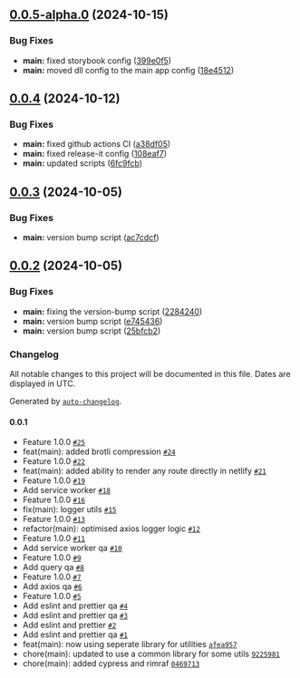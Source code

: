 ## [0.0.5-alpha.0](https://github.com/arpitmalik832/react-js-webpack-starter/compare/v0.0.4...v0.0.5-alpha.0) (2024-10-15)

### Bug Fixes

- **main:** fixed storybook config ([399e0f5](https://github.com/arpitmalik832/react-js-webpack-starter/commit/399e0f5c54d540cea1b62da49f4ef65df8d7df0c))
- **main:** moved dll config to the main app config ([18e4512](https://github.com/arpitmalik832/react-js-webpack-starter/commit/18e4512c242ce008397ed57d2fb3f950ecdaceaf))

## [0.0.4](https://github.com/arpitmalik832/react-js-webpack-starter/compare/v0.0.3...v0.0.4) (2024-10-12)

### Bug Fixes

- **main:** fixed github actions CI ([a38df05](https://github.com/arpitmalik832/react-js-webpack-starter/commit/a38df052d0504dbc854476ba8c99637a1c808604))
- **main:** fixed release-it config ([108eaf7](https://github.com/arpitmalik832/react-js-webpack-starter/commit/108eaf77c8107014d5dba39490d9dfb65f35d5ce))
- **main:** updated scripts ([6fc9fcb](https://github.com/arpitmalik832/react-js-webpack-starter/commit/6fc9fcb1c14e4b574467fb56b549b3241e5a1890))

## [0.0.3](https://github.com/arpitmalik832/react-js-webpack-starter/compare/v0.0.2...v0.0.3) (2024-10-05)

### Bug Fixes

- **main:** version bump script ([ac7cdcf](https://github.com/arpitmalik832/react-js-webpack-starter/commit/ac7cdcf87091f697db9e4910f989a4f9cad9ff4b))

## [0.0.2](https://github.com/arpitmalik832/react-js-webpack-starter/compare/v0.0.1...v0.0.2) (2024-10-05)

### Bug Fixes

- **main:** fixing the version-bump script ([2284240](https://github.com/arpitmalik832/react-js-webpack-starter/commit/2284240b577e25f0510b63729235f0e6e3007de8))
- **main:** version bump script ([e745436](https://github.com/arpitmalik832/react-js-webpack-starter/commit/e745436642eb94ef5b3c0ad12ea382c15d0c9ffa))
- **main:** version bump script ([25bfcb2](https://github.com/arpitmalik832/react-js-webpack-starter/commit/25bfcb22ff22ca4ad6dfa8115bccf2da638789db))

### Changelog

All notable changes to this project will be documented in this file. Dates are displayed in UTC.

Generated by [`auto-changelog`](https://github.com/CookPete/auto-changelog).

#### 0.0.1

- Feature 1.0.0 [`#25`](https://github.com/arpitmalik832/react-js-webpack-starter/pull/25)
- feat(main): added brotli compression [`#24`](https://github.com/arpitmalik832/react-js-webpack-starter/pull/24)
- Feature 1.0.0 [`#22`](https://github.com/arpitmalik832/react-js-webpack-starter/pull/22)
- feat(main): added ability to render any route directly in netlify [`#21`](https://github.com/arpitmalik832/react-js-webpack-starter/pull/21)
- Feature 1.0.0 [`#19`](https://github.com/arpitmalik832/react-js-webpack-starter/pull/19)
- Add service worker [`#18`](https://github.com/arpitmalik832/react-js-webpack-starter/pull/18)
- Feature 1.0.0 [`#16`](https://github.com/arpitmalik832/react-js-webpack-starter/pull/16)
- fix(main): logger utils [`#15`](https://github.com/arpitmalik832/react-js-webpack-starter/pull/15)
- Feature 1.0.0 [`#13`](https://github.com/arpitmalik832/react-js-webpack-starter/pull/13)
- refactor(main): optimised axios logger logic [`#12`](https://github.com/arpitmalik832/react-js-webpack-starter/pull/12)
- Feature 1.0.0 [`#11`](https://github.com/arpitmalik832/react-js-webpack-starter/pull/11)
- Add service worker qa [`#10`](https://github.com/arpitmalik832/react-js-webpack-starter/pull/10)
- Feature 1.0.0 [`#9`](https://github.com/arpitmalik832/react-js-webpack-starter/pull/9)
- Add query qa [`#8`](https://github.com/arpitmalik832/react-js-webpack-starter/pull/8)
- Feature 1.0.0 [`#7`](https://github.com/arpitmalik832/react-js-webpack-starter/pull/7)
- Add axios qa [`#6`](https://github.com/arpitmalik832/react-js-webpack-starter/pull/6)
- Feature 1.0.0 [`#5`](https://github.com/arpitmalik832/react-js-webpack-starter/pull/5)
- Add eslint and prettier qa [`#4`](https://github.com/arpitmalik832/react-js-webpack-starter/pull/4)
- Add eslint and prettier qa [`#3`](https://github.com/arpitmalik832/react-js-webpack-starter/pull/3)
- Add eslint and prettier [`#2`](https://github.com/arpitmalik832/react-js-webpack-starter/pull/2)
- Add eslint and prettier qa [`#1`](https://github.com/arpitmalik832/react-js-webpack-starter/pull/1)
- feat(main): now using seperate library for utilities [`afea957`](https://github.com/arpitmalik832/react-js-webpack-starter/commit/afea957b460d13a6b15e82ffa862b2d2b14d95aa)
- chore(main): updated to use a common library for some utils [`9225981`](https://github.com/arpitmalik832/react-js-webpack-starter/commit/922598119afb0fe38b07ab3fe0df93b9ba3f32f6)
- chore(main): added cypress and rimraf [`0469713`](https://github.com/arpitmalik832/react-js-webpack-starter/commit/046971317aa1d49c1d17eed7b9e5ed74ee41e1dd)
